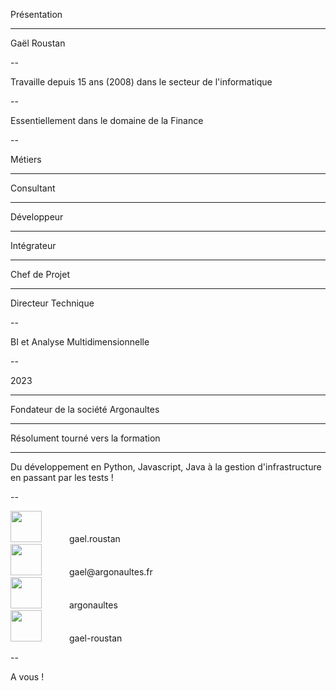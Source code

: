 Présentation

---

Gaël Roustan

--

Travaille depuis 15 ans (2008) dans le secteur de l'informatique

--

Essentiellement dans le domaine de la Finance

--

Métiers

---

Consultant

---

Développeur

---

Intégrateur

---

Chef de Projet

---

Directeur Technique

--

BI et Analyse Multidimensionnelle

--

2023

---

Fondateur de la société Argonaultes


---

Résolument tourné vers la formation

---

Du développement en Python, Javascript, Java à la gestion d'infrastructure en passant par les tests !

--

<div>
    <span style="padding-right: 40px">
        <img style="margin-bottom: 0px" src="https://assets-global.website-files.com/6257adef93867e50d84d30e2/636e0a6918e57475a843f59f_icon_clyde_black_RGB.svg" width="50" >
    </span>
    <span>
        gael.roustan
    </span>
</div>
<div>
    <span style="padding-right: 40px">
        <img style="margin-bottom: 0px" src="https://res.cloudinary.com/dbulfrlrz/image/upload/v1693233226/static/logos/proton-mail-icon-alone_qcw8wz.svg" width="50" >
    </span>
    <span>
        gael@argonaultes.fr
    </span>
</div>

<div>
    <span style="padding-right: 40px">
        <img style="margin-bottom: 0px" src="https://github.githubassets.com/images/modules/logos_page/GitHub-Logo.png" width="50">
    </span>
    <span>
        argonaultes
    </span>
</div>

<div>
    <span style="padding-right: 40px">
        <img style="margin-bottom: 0px" src="https://about.gitlab.com/images/press/logo/png/gitlab-logo-500.png" width="50">
    </span>
    <span>
        gael-roustan
    </span>
</div>


--

A vous !